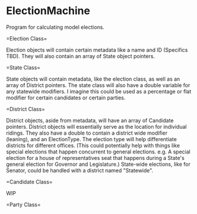 # ElectionMachine
Program for calculating model elections. 

=Election Class=

Election objects will contain certain metadata like a name and ID (Specifics TBD).
They will also contain an array of State object pointers. 

=State Class=

State objects will contain metadata, like the election class, as well as an array of District pointers. The state class will also have a double variable for any statewide modifiers. I imagine this could be used as a percentage or flat modifier for certain candidates or certain parties.

=District Class=

District objects, aside from metadata, will have an array of Candidate pointers. District objects will essentially serve as the location for individual ridings. They also have a double to contain a district wide modifier (leaning), and an ElectionType. The election type will help differentiate districts for different offices. (This could potentially help with things like special elections that happen concurrent to general elections. e.g. A special election for a house of representatives seat that happens during a State's general election for Governor and Legislature.) State-wide elections, like for Senator, could be handled with a district named "Statewide". 

=Candidate Class=

WIP

=Party Class=
